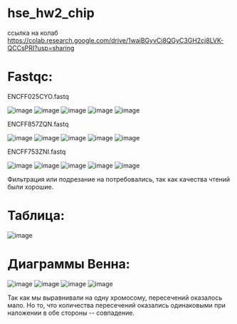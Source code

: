# hse_hw2_chip

ссылка на колаб https://colab.research.google.com/drive/1wajBGyvCi8QGyC3GH2cj8LVK-QCCsPRI?usp=sharing

# Fastqc:

ENCFF025CYO.fastq

![image](https://user-images.githubusercontent.com/92381120/157698676-35d9813b-2e8d-480d-99eb-5930e47b1fb8.png)
![image](https://user-images.githubusercontent.com/92381120/157698743-38174e99-712f-448b-9bf3-6f25117c41be.png)
![image](https://user-images.githubusercontent.com/92381120/157698793-404496ce-d75c-4b68-97dc-e8a933671bcb.png)
![image](https://user-images.githubusercontent.com/92381120/157698850-c152fa35-19b1-4de1-8c82-719984f10f17.png)
![image](https://user-images.githubusercontent.com/92381120/157698907-a8a13b7c-d3e7-45b8-b4f7-15eacceee68b.png)

ENCFF857ZQN.fastq

![image](https://user-images.githubusercontent.com/92381120/157699514-98905e1d-836e-4bf4-963c-3ac0ea3e3c02.png)
![image](https://user-images.githubusercontent.com/92381120/157699582-b3c8b94c-8f32-4164-b64a-6f838db8c66a.png)
![image](https://user-images.githubusercontent.com/92381120/157699651-67bbb45f-8bf8-4bf1-be37-07769a2581a3.png)
![image](https://user-images.githubusercontent.com/92381120/157699708-981afb1f-c590-4db2-9a53-4fd0d82d18b1.png)
![image](https://user-images.githubusercontent.com/92381120/157699919-0676333e-b669-45d9-9585-b049812d14df.png)

ENCFF753ZNI.fastq

![image](https://user-images.githubusercontent.com/92381120/157699366-e8c1f5af-b0cc-4101-9810-6cd4b15492d7.png)
![image](https://user-images.githubusercontent.com/92381120/157700120-36fcbcd7-c3fa-4bad-a25d-c9b68eeacc32.png)
![image](https://user-images.githubusercontent.com/92381120/157700155-ecb1bde4-704b-4d2a-86ed-8192b505ba3c.png)
![image](https://user-images.githubusercontent.com/92381120/157700195-05292c0a-1bd0-4053-9db9-f43a9ab86d95.png)
![image](https://user-images.githubusercontent.com/92381120/157700229-84f002bc-bbd5-41f4-be61-c9c65d43603a.png)

Фильтрация или подрезание на потребовались, так как качества чтений были хорошие.

# Таблица:

![image](https://user-images.githubusercontent.com/92381120/157700529-53c374d5-9b4a-4ecf-a687-76c00620c969.png)

# Диаграммы Венна:

![image](https://user-images.githubusercontent.com/92381120/157702786-99f2231c-7c63-4149-a524-432ad9330d62.png)
![image](https://user-images.githubusercontent.com/92381120/157702934-bbf86070-1583-4cf8-b499-dac3fe80e82e.png)
![image](https://user-images.githubusercontent.com/92381120/157703134-d61aa154-1fc4-4ee5-a245-9de5e717d97b.png)
![image](https://user-images.githubusercontent.com/92381120/157703043-4c65dcea-4ea1-40b5-b337-6685274ba90c.png)

Так как мы выравнивали на одну хромосому, пересечений оказалось мало. Но то, что количества пересечений оказались одинаковыми при наложении в обе стороны -- совпадение. 
